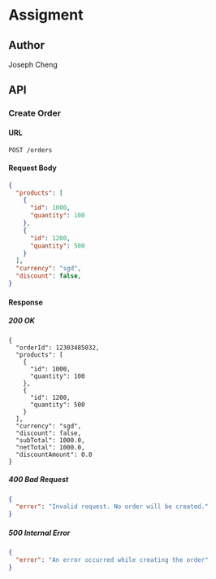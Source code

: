 
# Assigment

## Author
Joseph Cheng

## API

### Create Order

#### URL

```
POST /orders

```

#### Request Body
```json
{
  "products": [
    {
      "id": 1000,
      "quantity": 100
    },
    {
      "id": 1200,
      "quantity": 500
    }
  ],
  "currency": "sgd",
  "discount": false,
}
```

#### Response

##### 200 OK
```
{
  "orderId": 12303485032,
  "products": [
    {
      "id": 1000,
      "quantity": 100
    },
    {
      "id": 1200,
      "quantity": 500
    }
  ],
  "currency": "sgd",
  "discount": false,
  "subTotal": 1000.0,
  "netTotal": 1000.0,
  "discountAmount": 0.0
}

```

##### 400 Bad Request
```json
{
  "error": "Invalid request. No order will be created."
}
```

##### 500 Internal Error
```json
{
  "error": "An error occurred while creating the order"
}
```